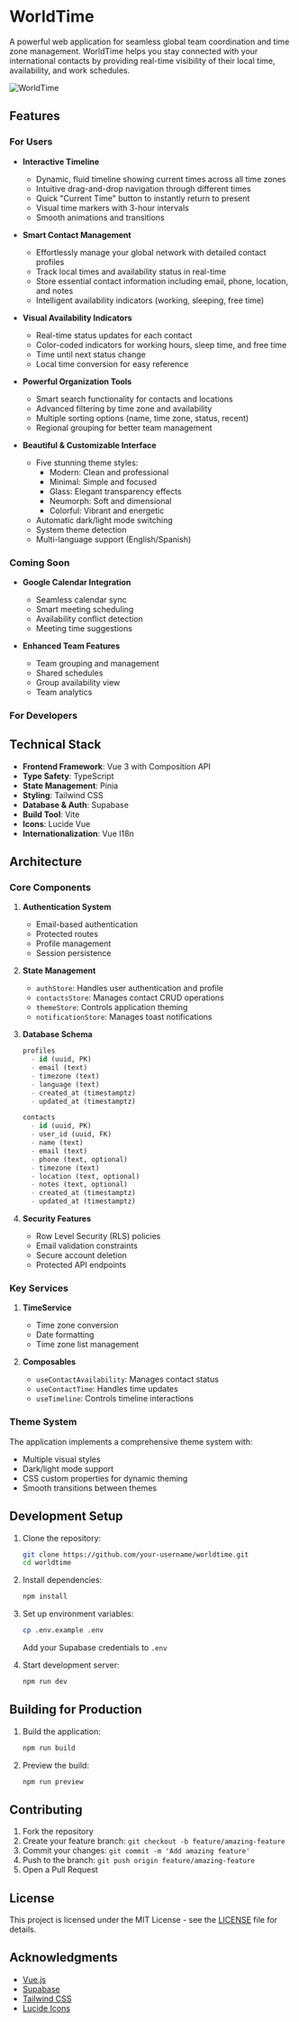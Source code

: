 # WorldTime

A powerful web application for seamless global team coordination and time zone management. WorldTime helps you stay connected with your international contacts by providing real-time visibility of their local time, availability, and work schedules.

![WorldTime](https://source.unsplash.com/1600x900/?world,time)

## Features

### For Users

- **Interactive Timeline**

  - Dynamic, fluid timeline showing current times across all time zones
  - Intuitive drag-and-drop navigation through different times
  - Quick "Current Time" button to instantly return to present
  - Visual time markers with 3-hour intervals
  - Smooth animations and transitions

- **Smart Contact Management**

  - Effortlessly manage your global network with detailed contact profiles
  - Track local times and availability status in real-time
  - Store essential contact information including email, phone, location, and notes
  - Intelligent availability indicators (working, sleeping, free time)

- **Visual Availability Indicators**

  - Real-time status updates for each contact
  - Color-coded indicators for working hours, sleep time, and free time
  - Time until next status change
  - Local time conversion for easy reference

- **Powerful Organization Tools**

  - Smart search functionality for contacts and locations
  - Advanced filtering by time zone and availability
  - Multiple sorting options (name, time zone, status, recent)
  - Regional grouping for better team management

- **Beautiful & Customizable Interface**
  - Five stunning theme styles:
    - Modern: Clean and professional
    - Minimal: Simple and focused
    - Glass: Elegant transparency effects
    - Neumorph: Soft and dimensional
    - Colorful: Vibrant and energetic
  - Automatic dark/light mode switching
  - System theme detection
  - Multi-language support (English/Spanish)

### Coming Soon

- **Google Calendar Integration**

  - Seamless calendar sync
  - Smart meeting scheduling
  - Availability conflict detection
  - Meeting time suggestions

- **Enhanced Team Features**
  - Team grouping and management
  - Shared schedules
  - Group availability view
  - Team analytics

### For Developers

## Technical Stack

- **Frontend Framework**: Vue 3 with Composition API
- **Type Safety**: TypeScript
- **State Management**: Pinia
- **Styling**: Tailwind CSS
- **Database & Auth**: Supabase
- **Build Tool**: Vite
- **Icons**: Lucide Vue
- **Internationalization**: Vue I18n

## Architecture

### Core Components

1. **Authentication System**

   - Email-based authentication
   - Protected routes
   - Profile management
   - Session persistence

2. **State Management**

   - `authStore`: Handles user authentication and profile
   - `contactsStore`: Manages contact CRUD operations
   - `themeStore`: Controls application theming
   - `notificationStore`: Manages toast notifications

3. **Database Schema**

   ```sql
   profiles
     - id (uuid, PK)
     - email (text)
     - timezone (text)
     - language (text)
     - created_at (timestamptz)
     - updated_at (timestamptz)

   contacts
     - id (uuid, PK)
     - user_id (uuid, FK)
     - name (text)
     - email (text)
     - phone (text, optional)
     - timezone (text)
     - location (text, optional)
     - notes (text, optional)
     - created_at (timestamptz)
     - updated_at (timestamptz)
   ```

4. **Security Features**
   - Row Level Security (RLS) policies
   - Email validation constraints
   - Secure account deletion
   - Protected API endpoints

### Key Services

1. **TimeService**

   - Time zone conversion
   - Date formatting
   - Time zone list management

2. **Composables**
   - `useContactAvailability`: Manages contact status
   - `useContactTime`: Handles time updates
   - `useTimeline`: Controls timeline interactions

### Theme System

The application implements a comprehensive theme system with:

- Multiple visual styles
- Dark/light mode support
- CSS custom properties for dynamic theming
- Smooth transitions between themes

## Development Setup

1. Clone the repository:

   ```bash
   git clone https://github.com/your-username/worldtime.git
   cd worldtime
   ```

2. Install dependencies:

   ```bash
   npm install
   ```

3. Set up environment variables:

   ```bash
   cp .env.example .env
   ```

   Add your Supabase credentials to `.env`

4. Start development server:
   ```bash
   npm run dev
   ```

## Building for Production

1. Build the application:

   ```bash
   npm run build
   ```

2. Preview the build:
   ```bash
   npm run preview
   ```

## Contributing

1. Fork the repository
2. Create your feature branch: `git checkout -b feature/amazing-feature`
3. Commit your changes: `git commit -m 'Add amazing feature'`
4. Push to the branch: `git push origin feature/amazing-feature`
5. Open a Pull Request

## License

This project is licensed under the MIT License - see the [LICENSE](LICENSE) file for details.

## Acknowledgments

- [Vue.js](https://vuejs.org/)
- [Supabase](https://supabase.io/)
- [Tailwind CSS](https://tailwindcss.com/)
- [Lucide Icons](https://lucide.dev/)
